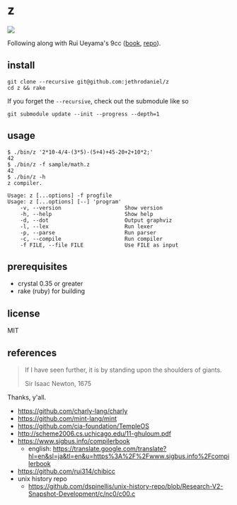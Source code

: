 # z

![](https://github.com/jethrodaniel/z/workflows/ci/badge.svg)

Following along with Rui Ueyama's 9cc ([book][9cc-book], [repo][9cc]).

## install

```
git clone --recursive git@github.com:jethrodaniel/z
cd z && rake
```

If you forget the `--recursive`, check out the submodule like so

```
git submodule update --init --progress --depth=1
```

## usage

```
$ ./bin/z '2*10-4/4-(3*5)-(5+4)+45-20+2+10*2;'
42
$ ./bin/z -f sample/math.z 
42
$ ./bin/z -h
z compiler.

Usage: z [...options] -f progfile
Usage: z [...options] [--] 'program'
    -v, --version                    Show version
    -h, --help                       Show help
    -d, --dot                        Output graphviz
    -l, --lex                        Run lexer
    -p, --parse                      Run parser
    -c, --compile                    Run compiler
    -f FILE, --file FILE             Use FILE as input
```

## prerequisites

- crystal 0.35 or greater
- rake (ruby) for building

## license

MIT

## references

> If I have seen further, it is by standing upon the shoulders of giants.
>
> Sir Isaac Newton, 1675

Thanks, y'all.

- https://github.com/charly-lang/charly
- https://github.com/mint-lang/mint
- https://github.com/cia-foundation/TempleOS
- http://scheme2006.cs.uchicago.edu/11-ghuloum.pdf
- https://www.sigbus.info/compilerbook
  - english: https://translate.google.com/translate?hl=en&sl=ja&tl=en&u=https%3A%2F%2Fwww.sigbus.info%2Fcompilerbook
- https://github.com/rui314/chibicc
- unix history repo
  - https://github.com/dspinellis/unix-history-repo/blob/Research-V2-Snapshot-Development/c/nc0/c00.c

[9cc-book]: https://www.sigbus.info/compilerbook
[9cc]: https://github.com/rui314/chibicc
